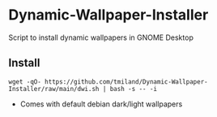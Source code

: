 # Dynamic-Wallpaper-Installer
 Script to install dynamic wallpapers in GNOME Desktop

## Install
```shell
wget -qO- https://github.com/tmiland/Dynamic-Wallpaper-Installer/raw/main/dwi.sh | bash -s -- -i
```
- Comes with default debian dark/light wallpapers
